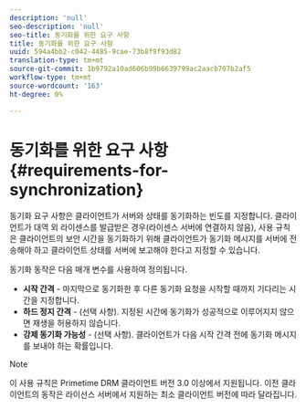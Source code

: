 ```yaml
---
description: 'null'
seo-description: 'null'
seo-title: 동기화를 위한 요구 사항
title: 동기화를 위한 요구 사항
uuid: 594a4bb2-c042-4485-9cae-73b8f9f93d82
translation-type: tm+mt
source-git-commit: 1b9792a10ad606b99b6639799ac2aacb707b2af5
workflow-type: tm+mt
source-wordcount: '163'
ht-degree: 0%

---
```



# 동기화를 위한 요구 사항 {#requirements-for-synchronization}

동기화 요구 사항은 클라이언트가 서버와 상태를 동기화하는 빈도를 지정합니다. 클라이언트가 대역 외 라이센스를 발급받은 경우(라이센스 서버에 연결하지 않음), 사용 규칙은 클라이언트의 보안 시간을 동기화하기 위해 클라이언트가 동기화 메시지를 서버에 전송해야 하고 클라이언트 상태를 서버에 보고해야 한다고 지정할 수 있습니다.

동기화 동작은 다음 매개 변수를 사용하여 정의됩니다.

* **시작 간격** - 마지막으로 동기화한 후 다른 동기화 요청을 시작할 때까지 기다리는 시간을 지정합니다.
* **하드 정지 간격** - (선택 사항). 지정된 시간에 동기화가 성공적으로 이루어지지 않으면 재생을 허용하지 않습니다.
* **강제 동기화 가능성** - (선택 사항). 클라이언트가 다음 시작 간격 전에 동기화 메시지를 보내야 하는 확률입니다.

>[!NOTE]
>
>이 사용 규칙은 Primetime DRM 클라이언트 버전 3.0 이상에서 지원됩니다. 이전 클라이언트의 동작은 라이선스 서버에서 지원하는 최소 클라이언트 버전에 따라 달라집니다.


